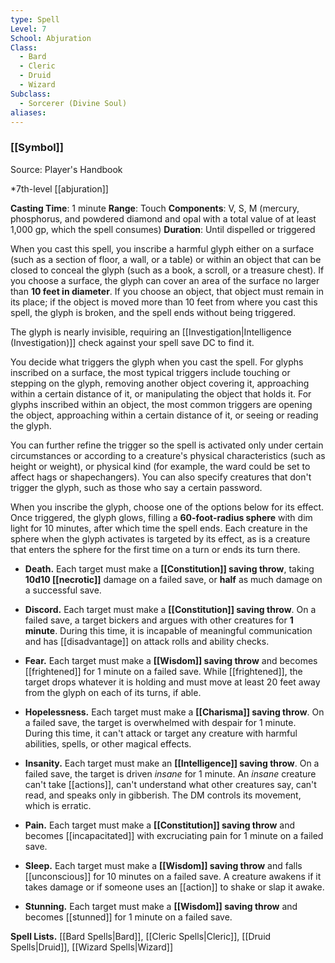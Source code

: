 ```yaml
---
type: Spell
Level: 7
School: Abjuration
Class:
  - Bard
  - Cleric
  - Druid
  - Wizard
Subclass:
  - Sorcerer (Divine Soul)
aliases:
---
```

### [[Symbol]]

Source: Player's Handbook

*7th-level [[abjuration]]

**Casting Time**: 1 minute
**Range**: Touch
**Components**: V, S, M (mercury, phosphorus, and powdered diamond and opal with a total value of at least 1,000 gp, which the spell consumes)
**Duration**: Until dispelled or triggered

When you cast this spell, you inscribe a harmful glyph either on a surface (such as a section of floor, a wall, or a table) or within an object that can be closed to conceal the glyph (such as a book, a scroll, or a treasure chest). If you choose a surface, the glyph can cover an area of the surface no larger than **10 feet in diameter**. If you choose an object, that object must remain in its place; if the object is moved more than 10 feet from where you cast this spell, the glyph is broken, and the spell ends without being triggered.

The glyph is nearly invisible, requiring an [[Investigation|Intelligence (Investigation)]] check against your spell save DC to find it.

You decide what triggers the glyph when you cast the spell. For glyphs inscribed on a surface, the most typical triggers include touching or stepping on the glyph, removing another object covering it, approaching within a certain distance of it, or manipulating the object that holds it. For glyphs inscribed within an object, the most common triggers are opening the object, approaching within a certain distance of it, or seeing or reading the glyph.

You can further refine the trigger so the spell is activated only under certain circumstances or according to a creature's physical characteristics (such as height or weight), or physical kind (for example, the ward could be set to affect hags or shapechangers). You can also specify creatures that don't trigger the glyph, such as those who say a certain password.

When you inscribe the glyph, choose one of the options below for its effect. Once triggered, the glyph glows, filling a **60-foot-radius sphere** with dim light for 10 minutes, after which time the spell ends. Each creature in the sphere when the glyph activates is targeted by its effect, as is a creature that enters the sphere for the first time on a turn or ends its turn there. 

- **Death.** Each target must make a **[[Constitution]] saving throw**, taking **10d10 [[necrotic]]** damage on a failed save, or **half** as much damage on a successful save.

- **Discord.** Each target must make a **[[Constitution]] saving throw**. On a failed save, a target bickers and argues with other creatures for **1 minute**. During this time, it is incapable of meaningful communication and has [[disadvantage]] on attack rolls and ability checks.

- **Fear.** Each target must make a **[[Wisdom]] saving throw** and becomes [[frightened]] for 1 minute on a failed save. While [[frightened]], the target drops whatever it is holding and must move at least 20 feet away from the glyph on each of its turns, if able.

- **Hopelessness.** Each target must make a **[[Charisma]] saving throw**. On a failed save, the target is overwhelmed with despair for 1 minute. During this time, it can't attack or target any creature with harmful abilities, spells, or other magical effects.

- **Insanity.** Each target must make an **[[Intelligence]] saving throw**. On a failed save, the target is driven *insane* for 1 minute. An *insane* creature can't take [[actions]], can't understand what other creatures say, can't read, and speaks only in gibberish. The DM controls its movement, which is erratic.

- **Pain.** Each target must make a **[[Constitution]] saving throw** and becomes [[incapacitated]] with excruciating pain for 1 minute on a failed save.

- **Sleep.** Each target must make a **[[Wisdom]] saving throw** and falls [[unconscious]] for 10 minutes on a failed save. A creature awakens if it takes damage or if someone uses an [[action]] to shake or slap it awake.

- **Stunning.** Each target must make a **[[Wisdom]] saving throw** and becomes [[stunned]] for 1 minute on a failed save.

**Spell Lists.** [[Bard Spells|Bard]], [[Cleric Spells|Cleric]], [[Druid Spells|Druid]], [[Wizard Spells|Wizard]] 